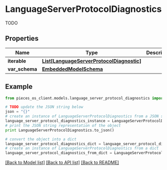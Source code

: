 # LanguageServerProtocolDiagnostics

TODO

## Properties
Name | Type | Description | Notes
------------ | ------------- | ------------- | -------------
**iterable** | [**List[LanguageServerProtocolDiagnostic]**](LanguageServerProtocolDiagnostic.md) |  | 
**var_schema** | [**EmbeddedModelSchema**](EmbeddedModelSchema.md) |  | [optional] 

## Example

```python
from pieces_os_client.models.language_server_protocol_diagnostics import LanguageServerProtocolDiagnostics

# TODO update the JSON string below
json = "{}"
# create an instance of LanguageServerProtocolDiagnostics from a JSON string
language_server_protocol_diagnostics_instance = LanguageServerProtocolDiagnostics.from_json(json)
# print the JSON string representation of the object
print LanguageServerProtocolDiagnostics.to_json()

# convert the object into a dict
language_server_protocol_diagnostics_dict = language_server_protocol_diagnostics_instance.to_dict()
# create an instance of LanguageServerProtocolDiagnostics from a dict
language_server_protocol_diagnostics_from_dict = LanguageServerProtocolDiagnostics.from_dict(language_server_protocol_diagnostics_dict)
```
[[Back to Model list]](../README.md#documentation-for-models) [[Back to API list]](../README.md#documentation-for-api-endpoints) [[Back to README]](../README.md)


